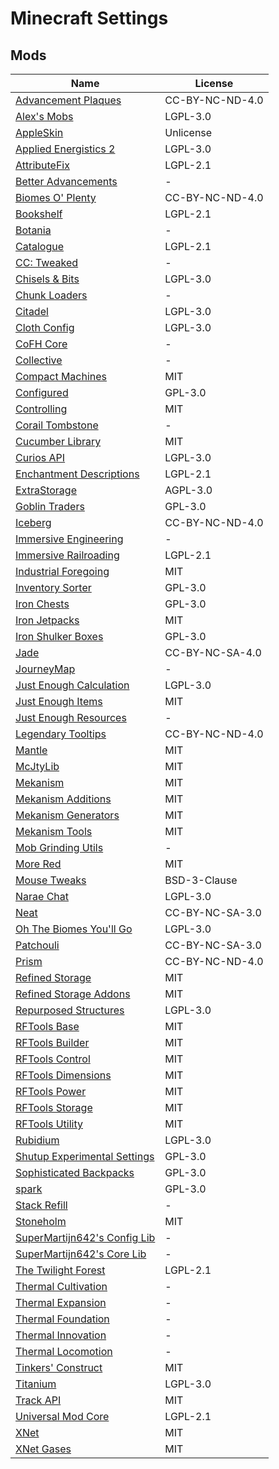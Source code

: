 # Minecraft Settings
## Mods
| Name | License |
| ---- | ------- |
| [Advancement Plaques](https://www.curseforge.com/minecraft/mc-mods/advancement-plaques) | CC-BY-NC-ND-4.0 |
| [Alex's Mobs](https://www.curseforge.com/minecraft/mc-mods/alexs-mobs) | LGPL-3.0 |
| [AppleSkin](https://www.curseforge.com/minecraft/mc-mods/appleskin) | Unlicense |
| [Applied Energistics 2](https://www.curseforge.com/minecraft/mc-mods/applied-energistics-2) | LGPL-3.0 |
| [AttributeFix](https://www.curseforge.com/minecraft/mc-mods/attributefix) | LGPL-2.1 |
| [Better Advancements](https://www.curseforge.com/minecraft/mc-mods/better-advancements) | - |
| [Biomes O' Plenty](https://www.curseforge.com/minecraft/mc-mods/biomes-o-plenty) | CC-BY-NC-ND-4.0 |
| [Bookshelf](https://www.curseforge.com/minecraft/mc-mods/bookshelf) | LGPL-2.1 |
| [Botania](https://www.curseforge.com/minecraft/mc-mods/botania) | - |
| [Catalogue](https://www.curseforge.com/minecraft/mc-mods/catalogue) | LGPL-2.1 |
| [CC: Tweaked](https://www.curseforge.com/minecraft/mc-mods/cc-tweaked) | - |
| [Chisels & Bits](https://www.curseforge.com/minecraft/mc-mods/chisels-bits) | LGPL-3.0 |
| [Chunk Loaders](https://www.curseforge.com/minecraft/mc-mods/chunk-loaders) | - |
| [Citadel](https://www.curseforge.com/minecraft/mc-mods/citadel) | LGPL-3.0 |
| [Cloth Config](https://www.curseforge.com/minecraft/mc-mods/cloth-config) | LGPL-3.0 |
| [CoFH Core](https://www.curseforge.com/minecraft/mc-mods/cofh-core) | - |
| [Collective](https://www.curseforge.com/minecraft/mc-mods/collective) | - |
| [Compact Machines](https://www.curseforge.com/minecraft/mc-mods/compact-machines) | MIT |
| [Configured](https://www.curseforge.com/minecraft/mc-mods/configured) | GPL-3.0 |
| [Controlling](https://www.curseforge.com/minecraft/mc-mods/controlling) | MIT |
| [Corail Tombstone](https://www.curseforge.com/minecraft/mc-mods/corail-tombstone) | - |
| [Cucumber Library](https://www.curseforge.com/minecraft/mc-mods/cucumber) | MIT |
| [Curios API](https://www.curseforge.com/minecraft/mc-mods/curios) | LGPL-3.0 |
| [Enchantment Descriptions](https://www.curseforge.com/minecraft/mc-mods/enchantment-descriptions) | LGPL-2.1 |
| [ExtraStorage](https://www.curseforge.com/minecraft/mc-mods/extrastorage) | AGPL-3.0 |
| [Goblin Traders](https://www.curseforge.com/minecraft/mc-mods/goblin-traders) | GPL-3.0 |
| [Iceberg](https://www.curseforge.com/minecraft/mc-mods/iceberg) | CC-BY-NC-ND-4.0 |
| [Immersive Engineering](https://www.curseforge.com/minecraft/mc-mods/immersive-engineering) | - |
| [Immersive Railroading](https://www.curseforge.com/minecraft/mc-mods/immersive-railroading) | LGPL-2.1 |
| [Industrial Foregoing](https://www.curseforge.com/minecraft/mc-mods/industrial-foregoing) | MIT |
| [Inventory Sorter](https://www.curseforge.com/minecraft/mc-mods/inventory-sorter) | GPL-3.0 |
| [Iron Chests](https://www.curseforge.com/minecraft/mc-mods/iron-chests) | GPL-3.0 |
| [Iron Jetpacks](https://www.curseforge.com/minecraft/mc-mods/iron-jetpacks) | MIT |
| [Iron Shulker Boxes](https://www.curseforge.com/minecraft/mc-mods/iron-shulker-boxes) | GPL-3.0 |
| [Jade](https://www.curseforge.com/minecraft/mc-mods/jade) | CC-BY-NC-SA-4.0 |
| [JourneyMap](https://www.curseforge.com/minecraft/mc-mods/journeymap) | - |
| [Just Enough Calculation](https://www.curseforge.com/minecraft/mc-mods/just-enough-calculation) | LGPL-3.0 |
| [Just Enough Items](https://www.curseforge.com/minecraft/mc-mods/jei) | MIT |
| [Just Enough Resources](https://www.curseforge.com/minecraft/mc-mods/just-enough-resources-jer) | - |
| [Legendary Tooltips](https://www.curseforge.com/minecraft/mc-mods/legendary-tooltips) | CC-BY-NC-ND-4.0 |
| [Mantle](https://www.curseforge.com/minecraft/mc-mods/mantle) | MIT |
| [McJtyLib](https://www.curseforge.com/minecraft/mc-mods/mcjtylib) | MIT |
| [Mekanism](https://www.curseforge.com/minecraft/mc-mods/mekanism) | MIT |
| [Mekanism Additions](https://www.curseforge.com/minecraft/mc-mods/mekanism-additions) | MIT |
| [Mekanism Generators](https://www.curseforge.com/minecraft/mc-mods/mekanism-generators) | MIT |
| [Mekanism Tools](https://www.curseforge.com/minecraft/mc-mods/mekanism-tools) | MIT |
| [Mob Grinding Utils](https://www.curseforge.com/minecraft/mc-mods/mob-grinding-utils) | - |
| [More Red](https://www.curseforge.com/minecraft/mc-mods/more-red) | MIT |
| [Mouse Tweaks](https://www.curseforge.com/minecraft/mc-mods/mouse-tweaks) | BSD-3-Clause |
| [Narae Chat](https://github.com/sokcuri/NaraeChat) | LGPL-3.0 |
| [Neat](https://www.curseforge.com/minecraft/mc-mods/neat) | CC-BY-NC-SA-3.0 |
| [Oh The Biomes You'll Go](https://www.curseforge.com/minecraft/mc-mods/oh-the-biomes-youll-go) | LGPL-3.0 |
| [Patchouli](https://www.curseforge.com/minecraft/mc-mods/patchouli) | CC-BY-NC-SA-3.0 |
| [Prism](https://www.curseforge.com/minecraft/mc-mods/prism-lib) | CC-BY-NC-ND-4.0 |
| [Refined Storage](https://www.curseforge.com/minecraft/mc-mods/refined-storage) | MIT |
| [Refined Storage Addons](https://www.curseforge.com/minecraft/mc-mods/refined-storage-addons) | MIT |
| [Repurposed Structures](https://www.curseforge.com/minecraft/mc-mods/repurposed-structures) | LGPL-3.0 |
| [RFTools Base](https://www.curseforge.com/minecraft/mc-mods/rftools-base) | MIT |
| [RFTools Builder](https://www.curseforge.com/minecraft/mc-mods/rftools-builder) | MIT |
| [RFTools Control](https://www.curseforge.com/minecraft/mc-mods/rftools-control) | MIT |
| [RFTools Dimensions](https://www.curseforge.com/minecraft/mc-mods/rftools-dimensions) | MIT |
| [RFTools Power](https://www.curseforge.com/minecraft/mc-mods/rftools-power) | MIT |
| [RFTools Storage](https://www.curseforge.com/minecraft/mc-mods/rftools-storage) | MIT |
| [RFTools Utility](https://www.curseforge.com/minecraft/mc-mods/rftools-utility) | MIT |
| [Rubidium](https://www.curseforge.com/minecraft/mc-mods/rubidium) | LGPL-3.0 |
| [Shutup Experimental Settings](https://www.curseforge.com/minecraft/mc-mods/shutup-experimental-settings) | GPL-3.0 |
| [Sophisticated Backpacks](https://www.curseforge.com/minecraft/mc-mods/sophisticated-backpacks) | GPL-3.0 |
| [spark](https://www.curseforge.com/minecraft/mc-mods/spark) | GPL-3.0 |
| [Stack Refill](https://www.curseforge.com/minecraft/mc-mods/stack-refill) | - |
| [Stoneholm](https://www.curseforge.com/minecraft/mc-mods/stoneholm-forge) | MIT |
| [SuperMartijn642's Config Lib](https://www.curseforge.com/minecraft/mc-mods/supermartijn642s-config-lib) | - |
| [SuperMartijn642's Core Lib](https://www.curseforge.com/minecraft/mc-mods/supermartijn642s-core-lib) | - |
| [The Twilight Forest](https://www.curseforge.com/minecraft/mc-mods/the-twilight-forest) | LGPL-2.1 |
| [Thermal Cultivation](https://www.curseforge.com/minecraft/mc-mods/thermal-cultivation) | - |
| [Thermal Expansion](https://www.curseforge.com/minecraft/mc-mods/thermal-expansion) | - |
| [Thermal Foundation](https://www.curseforge.com/minecraft/mc-mods/thermal-foundation) | - |
| [Thermal Innovation](https://www.curseforge.com/minecraft/mc-mods/thermal-innovation) | - |
| [Thermal Locomotion](https://www.curseforge.com/minecraft/mc-mods/thermal-locomotion) | - |
| [Tinkers' Construct](https://www.curseforge.com/minecraft/mc-mods/tinkers-construct) | MIT |
| [Titanium](https://www.curseforge.com/minecraft/mc-mods/titanium) | LGPL-3.0 |
| [Track API](https://www.curseforge.com/minecraft/mc-mods/track-api) | MIT |
| [Universal Mod Core](https://www.curseforge.com/minecraft/mc-mods/universal-mod-core) | LGPL-2.1 |
| [XNet](https://www.curseforge.com/minecraft/mc-mods/xnet) | MIT |
| [XNet Gases](https://www.curseforge.com/minecraft/mc-mods/xnet-gases) | MIT |